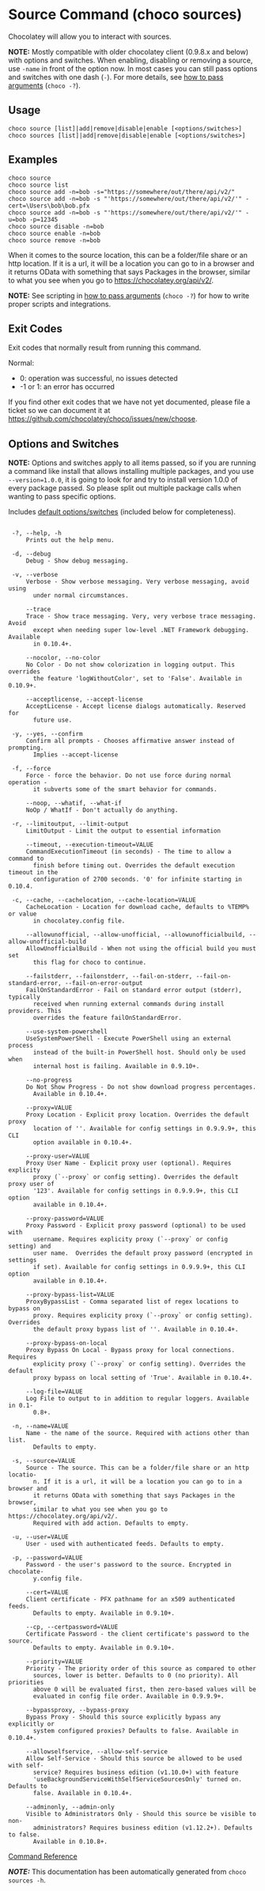 ﻿---
Title: Source/Sources
Description: Source Command (choco sources)
RedirectFrom: docs/commands-sources
---

<!-- This file is automatically generated based on output from https://github.com/chocolatey/choco/tree/stable/src/chocolatey/infrastructure.app/commands/ChocolateySourcesCommand.cs using https://github.com/chocolatey/choco/tree/stable/GenerateDocs.ps1. Contributions are welcome at the original location(s). If the file is not found, it is not part of the open source edition of Chocolatey or the name of the file is different. -->

# Source Command (choco sources)

Chocolatey will allow you to interact with sources.

**NOTE:** Mostly compatible with older chocolatey client (0.9.8.x and
 below) with options and switches. When enabling, disabling or removing
 a source, use `-name` in front of the option now. In most cases you
 can still pass options and switches with one dash (`-`). For more
 details, see [how to pass arguments](./reference#how-to-pass-options--switches) (`choco -?`).

## Usage

    choco source [list]|add|remove|disable|enable [<options/switches>]
    choco sources [list]|add|remove|disable|enable [<options/switches>]

## Examples

    choco source
    choco source list
    choco source add -n=bob -s="https://somewhere/out/there/api/v2/"
    choco source add -n=bob -s "'https://somewhere/out/there/api/v2/'" -cert=\Users\bob\bob.pfx
    choco source add -n=bob -s "'https://somewhere/out/there/api/v2/'" -u=bob -p=12345
    choco source disable -n=bob
    choco source enable -n=bob
    choco source remove -n=bob

When it comes to the source location, this can be a folder/file share or an http
location. If it is a url, it will be a location you can go to in a browser and
it returns OData with something that says Packages in the browser, similar to
what you see when you go to https://chocolatey.org/api/v2/.

**NOTE:** See scripting in [how to pass arguments](./reference#how-to-pass-options--switches) (`choco -?`) for how to
 write proper scripts and integrations.

## Exit Codes

Exit codes that normally result from running this command.

Normal:
 - 0: operation was successful, no issues detected
 - -1 or 1: an error has occurred

If you find other exit codes that we have not yet documented, please
 file a ticket so we can document it at
 https://github.com/chocolatey/choco/issues/new/choose.

## Options and Switches

**NOTE:** Options and switches apply to all items passed, so if you are
 running a command like install that allows installing multiple
 packages, and you use `--version=1.0.0`, it is going to look for and
 try to install version 1.0.0 of every package passed. So please split
 out multiple package calls when wanting to pass specific options.

Includes [default options/switches](./reference#default-options-and-switches) (included below for completeness).

~~~

 -?, --help, -h
     Prints out the help menu.

 -d, --debug
     Debug - Show debug messaging.

 -v, --verbose
     Verbose - Show verbose messaging. Very verbose messaging, avoid using
       under normal circumstances.

     --trace
     Trace - Show trace messaging. Very, very verbose trace messaging. Avoid
       except when needing super low-level .NET Framework debugging. Available
       in 0.10.4+.

     --nocolor, --no-color
     No Color - Do not show colorization in logging output. This overrides
       the feature 'logWithoutColor', set to 'False'. Available in 0.10.9+.

     --acceptlicense, --accept-license
     AcceptLicense - Accept license dialogs automatically. Reserved for
       future use.

 -y, --yes, --confirm
     Confirm all prompts - Chooses affirmative answer instead of prompting.
       Implies --accept-license

 -f, --force
     Force - force the behavior. Do not use force during normal operation -
       it subverts some of the smart behavior for commands.

     --noop, --whatif, --what-if
     NoOp / WhatIf - Don't actually do anything.

 -r, --limitoutput, --limit-output
     LimitOutput - Limit the output to essential information

     --timeout, --execution-timeout=VALUE
     CommandExecutionTimeout (in seconds) - The time to allow a command to
       finish before timing out. Overrides the default execution timeout in the
       configuration of 2700 seconds. '0' for infinite starting in 0.10.4.

 -c, --cache, --cachelocation, --cache-location=VALUE
     CacheLocation - Location for download cache, defaults to %TEMP% or value
       in chocolatey.config file.

     --allowunofficial, --allow-unofficial, --allowunofficialbuild, --allow-unofficial-build
     AllowUnofficialBuild - When not using the official build you must set
       this flag for choco to continue.

     --failstderr, --failonstderr, --fail-on-stderr, --fail-on-standard-error, --fail-on-error-output
     FailOnStandardError - Fail on standard error output (stderr), typically
       received when running external commands during install providers. This
       overrides the feature failOnStandardError.

     --use-system-powershell
     UseSystemPowerShell - Execute PowerShell using an external process
       instead of the built-in PowerShell host. Should only be used when
       internal host is failing. Available in 0.9.10+.

     --no-progress
     Do Not Show Progress - Do not show download progress percentages.
       Available in 0.10.4+.

     --proxy=VALUE
     Proxy Location - Explicit proxy location. Overrides the default proxy
       location of ''. Available for config settings in 0.9.9.9+, this CLI
       option available in 0.10.4+.

     --proxy-user=VALUE
     Proxy User Name - Explicit proxy user (optional). Requires explicity
       proxy (`--proxy` or config setting). Overrides the default proxy user of
       '123'. Available for config settings in 0.9.9.9+, this CLI option
       available in 0.10.4+.

     --proxy-password=VALUE
     Proxy Password - Explicit proxy password (optional) to be used with
       username. Requires explicity proxy (`--proxy` or config setting) and
       user name.  Overrides the default proxy password (encrypted in settings
       if set). Available for config settings in 0.9.9.9+, this CLI option
       available in 0.10.4+.

     --proxy-bypass-list=VALUE
     ProxyBypassList - Comma separated list of regex locations to bypass on
       proxy. Requires explicity proxy (`--proxy` or config setting). Overrides
       the default proxy bypass list of ''. Available in 0.10.4+.

     --proxy-bypass-on-local
     Proxy Bypass On Local - Bypass proxy for local connections. Requires
       explicity proxy (`--proxy` or config setting). Overrides the default
       proxy bypass on local setting of 'True'. Available in 0.10.4+.

     --log-file=VALUE
     Log File to output to in addition to regular loggers. Available in 0.1-
       0.8+.

 -n, --name=VALUE
     Name - the name of the source. Required with actions other than list.
       Defaults to empty.

 -s, --source=VALUE
     Source - The source. This can be a folder/file share or an http locatio-
       n. If it is a url, it will be a location you can go to in a browser and
       it returns OData with something that says Packages in the browser,
       similar to what you see when you go to https://chocolatey.org/api/v2/.
       Required with add action. Defaults to empty.

 -u, --user=VALUE
     User - used with authenticated feeds. Defaults to empty.

 -p, --password=VALUE
     Password - the user's password to the source. Encrypted in chocolate-
       y.config file.

     --cert=VALUE
     Client certificate - PFX pathname for an x509 authenticated feeds.
       Defaults to empty. Available in 0.9.10+.

     --cp, --certpassword=VALUE
     Certificate Password - the client certificate's password to the source.
       Defaults to empty. Available in 0.9.10+.

     --priority=VALUE
     Priority - The priority order of this source as compared to other
       sources, lower is better. Defaults to 0 (no priority). All priorities
       above 0 will be evaluated first, then zero-based values will be
       evaluated in config file order. Available in 0.9.9.9+.

     --bypassproxy, --bypass-proxy
     Bypass Proxy - Should this source explicitly bypass any explicitly or
       system configured proxies? Defaults to false. Available in 0.10.4+.

     --allowselfservice, --allow-self-service
     Allow Self-Service - Should this source be allowed to be used with self-
       service? Requires business edition (v1.10.0+) with feature
       'useBackgroundServiceWithSelfServiceSourcesOnly' turned on. Defaults to
       false. Available in 0.10.4+.

     --adminonly, --admin-only
     Visible to Administrators Only - Should this source be visible to non-
       administrators? Requires business edition (v1.12.2+). Defaults to false.
       Available in 0.10.8+.

~~~

[Command Reference](./reference)


***NOTE:*** This documentation has been automatically generated from `choco sources -h`.

